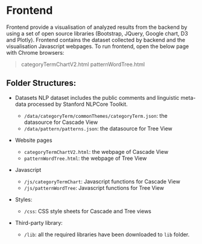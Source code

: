 # Frontend
Frontend provide a visualisation of analyzed results from the backend by using a set of open source libraries (Bootstrap, JQuery, Google chart, D3 and Plotly). 
Frontend contains the dataset collected by backend and the visualisation Javascript webpages. To run frontend, open the below page with Chrome browsers:
> categoryTermChartV2.html
> patternWordTree.html

## Folder Structures:
* Datasets 
NLP dataset includes the public comments and linguistic meta-data processed by Stanford NLPCore Toolkit.
  - `/data/categoryTerm/commonThemes/categoryTerm.json`: the datasource for Cascade View
  - `/data/pattern/patterns.json`: the datasource for Tree View
    
* Website pages 
  - `categoryTermChartV2.html`: the webpage of Cascade View
  - `patternWordTree.html`: the webpage of Tree View
    
* Javascript
  - `/js/categoryTermChart`: Javascript functions for Cascade View
  - `/js/patternWordTree`: Javascript functions for Tree View

* Styles:
    - `/css`: CSS style sheets for Cascade and Tree views 

* Third-party library:
   - `/lib`: all the required libraries have been downloaded to `lib` folder.
